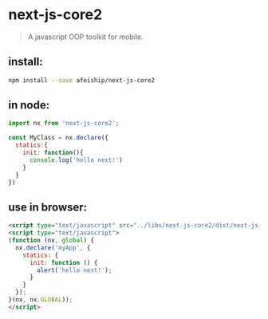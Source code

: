 # next-js-core2
> A javascript OOP toolkit for mobile.

## install:
```bash
npm install --save afeiship/next-js-core2
```

## in node:
```js
import nx from 'next-js-core2';

const MyClass = nx.declare({
  statics:{
    init: function(){
      console.log('hello next!')
    }
  }
})
```

## use in browser:
```html
<script type="text/javascript" src="../libs/next-js-core2/dist/next-js-core2.js"></script>
<script type="text/javascript">
(function (nx, global) {
  nx.declare('myApp', {
    statics: {
      init: function () {
        alert('hello next!');
      }
    }
  });
}(nx, nx.GLOBAL));
</script>
```
